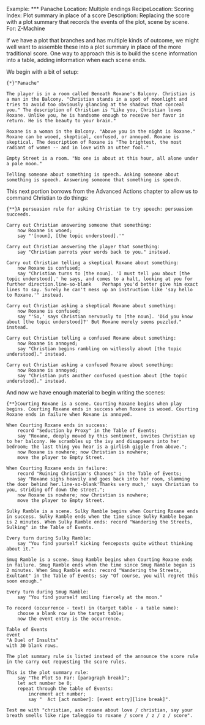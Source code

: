 Example: *** Panache
Location: Multiple endings
RecipeLocation: Scoring
Index: Plot summary in place of a score
Description: Replacing the score with a plot summary that records the events of the plot, scene by scene.
For: Z-Machine

  
If we have a plot that branches and has multiple kinds of outcome, we might well want to assemble these into a plot summary in place of the more traditional score. One way to approach this is to build the scene information into a table, adding information when each scene ends.

  
We begin with a bit of setup:

  

``` inform7
{*}"Panache"

The player is in a room called Beneath Roxane's Balcony. Christian is a man in the Balcony. "Christian stands in a spot of moonlight and tries to avoid too obviously glancing at the shadows that conceal you." The description of Christian is "Like you, Christian loves Roxane. Unlike you, he is handsome enough to receive her favor in return. He is the beauty to your brain."

Roxane is a woman in the Balcony. "Above you in the night is Roxane." Roxane can be wooed, skeptical, confused, or annoyed. Roxane is skeptical. The description of Roxane is "The brightest, the most radiant of women -- and in love with an utter fool."

Empty Street is a room. "No one is about at this hour, all alone under a pale moon."

Telling someone about something is speech. Asking someone about something is speech. Answering someone that something is speech.
```

  
This next portion borrows from the Advanced Actions chapter to allow us to command Christian to do things:

  

``` inform7
{**}A persuasion rule for asking Christian to try speech: persuasion succeeds.

Carry out Christian answering someone that something:
	now Roxane is wooed;
	say "'[noun], [the topic understood].'"

Carry out Christian answering the player that something:
	say "Christian parrots your words back to you." instead.

Carry out Christian telling a skeptical Roxane about something:
	now Roxane is confused;
	say "Christian turns to [the noun]. 'I must tell you about [the topic understood],' he says, and comes to a halt, looking at you for further direction.line-so-blank	Perhaps you'd better give him exact lines to say. Surely he can't mess up an instruction like 'say hello to Roxane.'" instead.

Carry out Christian asking a skeptical Roxane about something:
	now Roxane is confused;
	say "'So,' says Christian nervously to [the noun]. 'Did you know about [the topic understood]?' But Roxane merely seems puzzled." instead.

Carry out Christian telling a confused Roxane about something:
	now Roxane is annoyed;
	say "Christian begins rambling on witlessly about [the topic understood]." instead.

Carry out Christian asking a confused Roxane about something:
	now Roxane is annoyed;
	say "Christian puts another confused question about [the topic understood]." instead.
```

  
And now we have enough material to begin writing the scenes:

  

``` inform7
{**}Courting Roxane is a scene. Courting Roxane begins when play begins. Courting Roxane ends in success when Roxane is wooed. Courting Roxane ends in failure when Roxane is annoyed.

When Courting Roxane ends in success:
	record "Seduction by Proxy" in the Table of Events;
	say "Roxane, deeply moved by this sentiment, invites Christian up to her balcony. He scrambles up the ivy and disappears into her bedroom; the last thing you hear is a girlish giggle from above.";
	now Roxane is nowhere; now Christian is nowhere;
	move the player to Empty Street.

When Courting Roxane ends in failure:
	record "Ruining Christian's Chances" in the Table of Events;
	say "Roxane sighs heavily and goes back into her room, slamming the door behind her.line-so-blank'Thanks very much,' says Christian to you, striding off down the street.";
	now Roxane is nowhere; now Christian is nowhere;
	move the player to Empty Street.

Sulky Ramble is a scene. Sulky Ramble begins when Courting Roxane ends in success. Sulky Ramble ends when the time since Sulky Ramble began is 2 minutes. When Sulky Ramble ends: record "Wandering the Streets, Sulking" in the Table of Events.

Every turn during Sulky Ramble:
	say "You find yourself kicking fenceposts quite without thinking about it."

Smug Ramble is a scene. Smug Ramble begins when Courting Roxane ends in failure. Smug Ramble ends when the time since Smug Ramble began is 2 minutes. When Smug Ramble ends: record "Wandering the Streets, Exultant" in the Table of Events; say "Of course, you will regret this soon enough."

Every turn during Smug Ramble:
	say "You find yourself smiling fiercely at the moon."

To record (occurrence - text) in (target table - a table name):
	choose a blank row in the target table;
	now the event entry is the occurrence.

Table of Events
event
"A Duel of Insults"
with 30 blank rows.

The plot summary rule is listed instead of the announce the score rule in the carry out requesting the score rules.

This is the plot summary rule:
	say "The Plot So Far: [paragraph break]";
	let act number be 0;
	repeat through the table of Events:
		increment act number;
		say "  Act [act number]: [event entry][line break]".

Test me with "christian, ask roxane about love / christian, say your breath smells like ripe taleggio to roxane / score / z / z / score".
```


